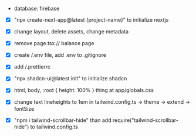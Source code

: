 - database: firebase

- [x] "npx create-next-app@latest {project-name}" to initialize nextjs
- [x] change layout, delete assets, change metadata
- [x] remove page.tsx // balance page
- [x] create /.env file, add .env to .gitignore
- [x] add /.prettierrc

- [x] "npx shadcn-ui@latest init" to initialize shadcn
- [x] html, body, :root { height: 100% } thing at app/globals.css
- [x] change text lineheights to 1em in tailwind.config.ts -> theme -> extend -> fontSize
- [x] "npm i tailwind-scrollbar-hide" than add require("tailwind-scrollbar-hide") to tailwind.config.ts
